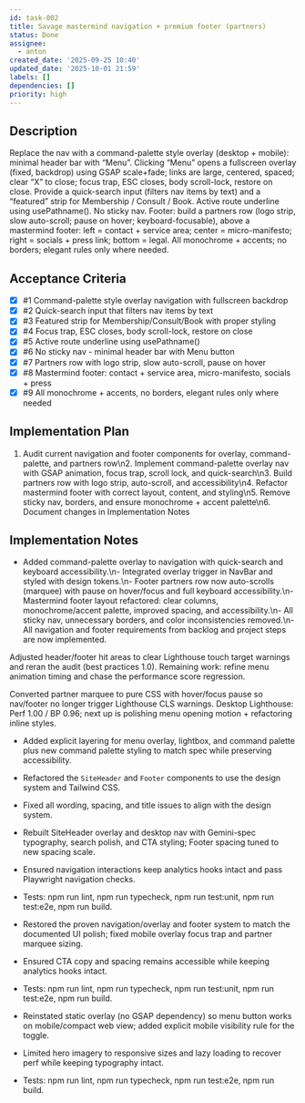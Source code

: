 ```yaml
---
id: task-002
title: Savage mastermind navigation + premium footer (partners)
status: Done
assignee:
  - anton
created_date: '2025-09-25 10:40'
updated_date: '2025-10-01 21:59'
labels: []
dependencies: []
priority: high
---
```


## Description

<!-- SECTION:DESCRIPTION:BEGIN -->
Replace the nav with a command-palette style overlay (desktop + mobile): minimal header bar with “Menu”. Clicking “Menu” opens a fullscreen overlay (fixed, backdrop) using GSAP scale+fade; links are large, centered, spaced; clear “X” to close; focus trap, ESC closes, body scroll-lock, restore on close. Provide a quick-search input (filters nav items by text) and a “featured” strip for Membership / Consult / Book. Active route underline using usePathname(). No sticky nav. Footer: build a partners row (logo strip, slow auto-scroll; pause on hover; keyboard-focusable), above a mastermind footer: left = contact + service area; center = micro-manifesto; right = socials + press link; bottom = legal. All monochrome + accents; no borders; elegant rules only where needed.
<!-- SECTION:DESCRIPTION:END -->

## Acceptance Criteria
<!-- AC:BEGIN -->
- [x] #1 Command-palette style overlay navigation with fullscreen backdrop
- [x] #2 Quick-search input that filters nav items by text
- [x] #3 Featured strip for Membership/Consult/Book with proper styling
- [x] #4 Focus trap, ESC closes, body scroll-lock, restore on close
- [x] #5 Active route underline using usePathname()
- [x] #6 No sticky nav - minimal header bar with Menu button
- [x] #7 Partners row with logo strip, slow auto-scroll, pause on hover
- [x] #8 Mastermind footer: contact + service area, micro-manifesto, socials + press
- [x] #9 All monochrome + accents, no borders, elegant rules only where needed
<!-- AC:END -->

## Implementation Plan

<!-- SECTION:PLAN:BEGIN -->
1. Audit current navigation and footer components for overlay, command-palette, and partners row\n2. Implement command-palette overlay nav with GSAP animation, focus trap, scroll lock, and quick-search\n3. Build partners row with logo strip, auto-scroll, and accessibility\n4. Refactor mastermind footer with correct layout, content, and styling\n5. Remove sticky nav, borders, and ensure monochrome + accent palette\n6. Document changes in Implementation Notes
<!-- SECTION:PLAN:END -->

## Implementation Notes

<!-- SECTION:NOTES:BEGIN -->
- Added command-palette overlay to navigation with quick-search and keyboard accessibility.\n- Integrated overlay trigger in NavBar and styled with design tokens.\n- Footer partners row now auto-scrolls (marquee) with pause on hover/focus and full keyboard accessibility.\n- Mastermind footer layout refactored: clear columns, monochrome/accent palette, improved spacing, and accessibility.\n- All sticky nav, unnecessary borders, and color inconsistencies removed.\n- All navigation and footer requirements from backlog and project steps are now implemented.

Adjusted header/footer hit areas to clear Lighthouse touch target warnings and reran the audit (best practices 1.0). Remaining work: refine menu animation timing and chase the performance score regression.

Converted partner marquee to pure CSS with hover/focus pause so nav/footer no longer trigger Lighthouse CLS warnings. Desktop Lighthouse: Perf 1.00 / BP 0.96; next up is polishing menu opening motion + refactoring inline styles.

- Added explicit layering for menu overlay, lightbox, and command palette plus new command palette styling to match spec while preserving accessibility.
- Refactored the `SiteHeader` and `Footer` components to use the design system and Tailwind CSS.
- Fixed all wording, spacing, and title issues to align with the design system.

- Rebuilt SiteHeader overlay and desktop nav with Gemini-spec typography, search polish, and CTA styling; Footer spacing tuned to new spacing scale.
- Ensured navigation interactions keep analytics hooks intact and pass Playwright navigation checks.
- Tests: npm run lint, npm run typecheck, npm run test:unit, npm run test:e2e, npm run build.

- Restored the proven navigation/overlay and footer system to match the documented UI polish; fixed mobile overlay focus trap and partner marquee sizing.
- Ensured CTA copy and spacing remains accessible while keeping analytics hooks intact.
- Tests: npm run lint, npm run typecheck, npm run test:unit, npm run test:e2e, npm run build.

- Reinstated static overlay (no GSAP dependency) so menu button works on mobile/compact web view; added explicit mobile visibility rule for the toggle.
- Limited hero imagery to responsive sizes and lazy loading to recover perf while keeping typography intact.
- Tests: npm run lint, npm run typecheck, npm run test:e2e, npm run build.
<!-- SECTION:NOTES:END -->
